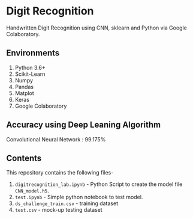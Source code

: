 # Digit Recognition

 Handwritten Digit Recognition  using CNN, sklearn and Python via Google Colaboratory.



## Environments

1. Python 3.6+
2. Scikit-Learn
3. Numpy
4. Pandas
5. Matplot
6. Keras
7. Google Colaboratory



## Accuracy using Deep Leaning Algorithm

Convolutional Neural Network : 99.175%



## Contents

This repository contains the following files-

1. `digitrecognition_lab.ipynb` - Python Script to create the model file `CNN_model.h5`.
2. `test.ipynb` - Simple python notebook to test model.
3. `ds_challenge_train.csv` - training dataset
4. `test.csv` - mock-up testing dataset
